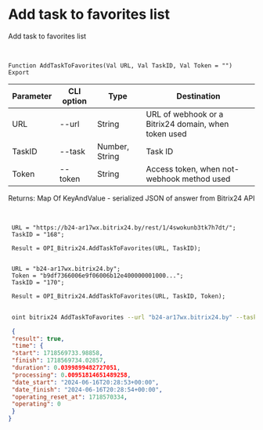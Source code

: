 ﻿---
sidebar_position: 17
---

# Add task to favorites list
 Add task to favorites list


<br/>


`Function AddTaskToFavorites(Val URL, Val TaskID, Val Token = "") Export`

 | Parameter | CLI option | Type | Destination |
 |-|-|-|-|
 | URL | --url | String | URL of webhook or a Bitrix24 domain, when token used |
 | TaskID | --task | Number, String | Task ID |
 | Token | --token | String | Access token, when not-webhook method used |

 
 Returns: Map Of KeyAndValue - serialized JSON of answer from Bitrix24 API

<br/>




```bsl title="Code example"
 URL = "https://b24-ar17wx.bitrix24.by/rest/1/4swokunb3tk7h7dt/";
 TaskID = "168";
 
 Result = OPI_Bitrix24.AddTaskToFavorites(URL, TaskID);
 
 
 URL = "b24-ar17wx.bitrix24.by";
 Token = "b9df7366006e9f06006b12e400000001000...";
 TaskID = "170";
 
 Result = OPI_Bitrix24.AddTaskToFavorites(URL, TaskID, Token);
```
	


```sh title="CLI command example"
 
 oint bitrix24 AddTaskToFavorites --url "b24-ar17wx.bitrix24.by" --task "170" --token "b9df7366006e9f06006b12e400000001000..."

```

```json title="Result"
 {
 "result": true,
 "time": {
 "start": 1718569733.98858,
 "finish": 1718569734.02857,
 "duration": 0.0399899482727051,
 "processing": 0.00951814651489258,
 "date_start": "2024-06-16T20:28:53+00:00",
 "date_finish": "2024-06-16T20:28:54+00:00",
 "operating_reset_at": 1718570334,
 "operating": 0
 }
}
```
